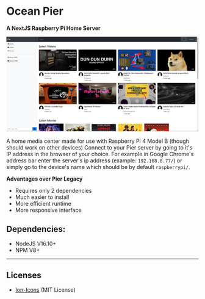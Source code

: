 # Ocean Pier
__A NextJS Raspberry Pi Home Server__

![Sample image of Pier's homepage](./docs/sample.png)

A home media center made for use with Raspberry Pi 4 Model B (though should work on other devices)
Connect to your Pier server by going to it's IP address in the browser of your choice. For example in Google Chrome's address bar enter the server's ip address (example: `192.168.8.77/`) or simply go to the device's name which should be by default `raspberrypi/`.

__Advantages over Pier Legacy__
- Requires only 2 dependencies
- Much easier to install
- More efficient runtime
- More responsive interface

## Dependencies:
- NodeJS V16.10+
- NPM V8+

---
## Licenses
- [Ion-Icons](./public/ion-icons/LICENSE) (MIT License)